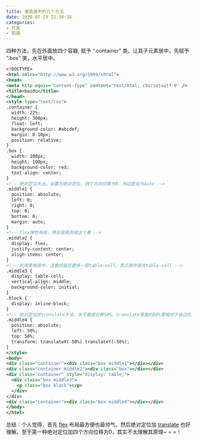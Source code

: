 ```yaml
---
title: 垂直居中的几个方法
date: 2020-07-29 22:30:18
categories:
- 开发
- 前端
---
```


四种方法，先在外面放四个容器, 赋予 “.container” 类。让其子元素居中，先赋予 “.box” 类，水平居中。

```xml
<!DOCTYPE>
<html xmlns="http://www.w3.org/1999/xhtml">
<head>
<meta http-equiv="Content-Type" content="text/html; charset=utf-8" />
<title>baidu</title>
</head>
<style type="text/css">
.container {
  width: 22%;
  height: 300px;
  float: left;
  background-color: #abcdef;
  margin: 0 10px;
  position: relative;
}
.box {
  width: 100px;
  height: 100px;
  background-color: red;
  text-align: center;
}
<!-- 绝对定位大法，设置为绝对定位，四个方向位移为0，外边距设为auto -->
.middle1 {
  position: absolute;
  left: 0;
  right: 0;
  top: 0;
  bottom: 0;
  margin: auto;
}
<!-- flex弹性布局，特别容易完成这个事 -->
.middle2 {
  display: flex;
  justify-content: center;
  align-items: center;
}
<!-- 利用表格居中，注意的是还要多一层table-cell，真正居中是在table-cell -->
.middle3 {
  display: table-cell;
  vertical-align: middle;
  background-color: initial;
}
.block {
  display: inline-block;
}
<!-- 绝对定位加translate大法，水平垂直位移50%，translate里面的50%是相对于自己的，所以不知宽高也可以使用 -->
.middle4 {
  position: absolute;
  left: 50%;
  top: 50%;
  transform: translateX(-50%) translateY(-50%);
}
</style>
<body>
<div class="container"><div class="box middle1"></div></div>
<div class="container middle2"><div class="box"></div></div>
<div class="container" style="display: table;">
  <div class="box middle3">
    <p class="box block"></p>
  </div>
</div>
<div class="container"><div class="box middle4"></div></div>
</body>
</html>
```

总结：个人觉得，首先 [flex](http://www.ruanyifeng.com/blog/2015/07/flex-grammar.html) 布局最方便也最帅气。然后绝对定位加 [translate](https://developer.mozilla.org/en-US/docs/Web/CSS/transform-function/translate) 也好理解。至于第一种绝对定位加四个方向位移为0，其实不太理解其原理~ = =！
